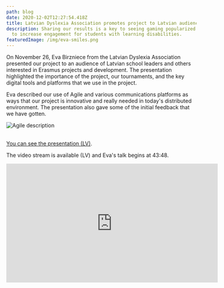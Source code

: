 ```yaml
---
path: blog
date: 2020-12-02T12:27:54.418Z
title: Latvian Dyslexia Association promotes project to Latvian audience
description: Sharing our results is a key to seeing gaming popularized as a tool
  to increase engagement for students with learning disabilities.
featuredImage: /img/eva-smiles.png
---
```

On November 26, Eva Birzniece from the Latvian Dyslexia Association presented our project to an audience of Latvian school leaders and others interested in Erasmus projects and development. The presentation highlighted the importance of the project, our tournaments, and the key digital tools and platforms that we use in the project.

Eva described our use of Agile and various communications platforms as ways that our project is innovative and really needed in today's distributed environment. The presentation also gave some of the initial feedback that we have gotten. 

![Agile description](/img/agile.png "We use Agile tools")

\
[You can see the presentation (LV)](https://viaa.gov.lv/library/files/original/Erasmus_seminars_2.grupa_Skolu_izglitiba.zip).

The video stream is available (LV) and Eva's talk begins at 43:48.

<iframe width="560" height="315" src="https://www.youtube.com/embed/Ql00fzLgnKg" frameborder="0" allow="accelerometer; autoplay; clipboard-write; encrypted-media; gyroscope; picture-in-picture" allowfullscreen></iframe>